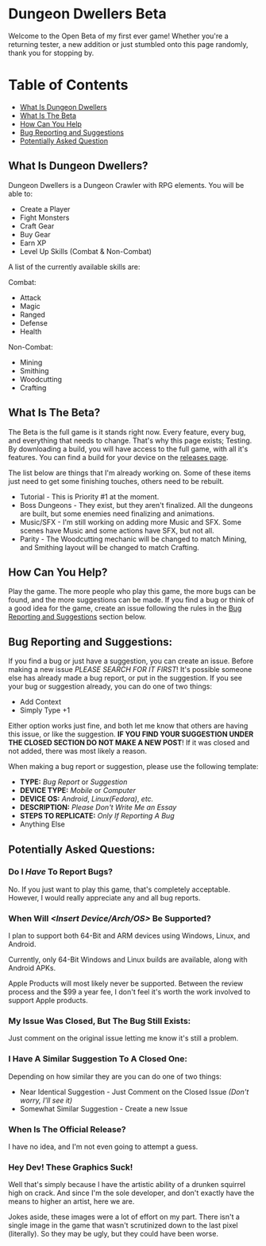 # Dungeon Dwellers Beta

Welcome to the Open Beta of my first ever game! Whether you're a returning tester, a new addition or just stumbled onto this page randomly, thank you for stopping by.

# Table of Contents
* [What Is Dungeon Dwellers](https://github.com/Drinkingpants74/Dungeon_Dwellers-Beta/#what-is-dungeon-dwellers)
* [What Is The Beta](https://github.com/Drinkingpants74/Dungeon_Dwellers-Beta/#what-is-the-beta)
* [How Can You Help](https://github.com/Drinkingpants74/Dungeon_Dwellers-Beta/#how-can-you-help)
* [Bug Reporting and Suggestions](https://github.com/Drinkingpants74/Dungeon_Dwellers-Beta/#bug-reporting-and-suggestions)
* [Potentially Asked Question](https://github.com/Drinkingpants74/Dungeon_Dwellers-Beta/#potentially-asked-questions)

## What Is Dungeon Dwellers?

Dungeon Dwellers is a Dungeon Crawler with RPG elements. You will be able to:
* Create a Player
* Fight Monsters
* Craft Gear
* Buy Gear
* Earn XP
* Level Up Skills (Combat & Non-Combat)

A list of the currently available skills are:

Combat:
* Attack
* Magic
* Ranged
* Defense
* Health

Non-Combat:
* Mining
* Smithing
* Woodcutting
* Crafting

## What Is The Beta?

The Beta is the full game is it stands right now. Every feature, every bug, and everything that needs to change. That's why this page exists; Testing.
By downloading a build, you will have access to the full game, with all it's features. You can find a build for your device on the
[releases page](https://github.com/Drinkingpants74/Dungeon_Dwellers-Beta/releases).

The list below are things that I'm already working on. Some of these items just need to get some finishing touches, others need to be rebuilt.
* Tutorial - This is Priority #1 at the moment.
* Boss Dungeons - They exist, but they aren't finalized. All the dungeons are built, but some enemies need finalizing and animations.
* Music/SFX - I'm still working on adding more Music and SFX. Some scenes have Music and some actions have SFX, but not all.
* Parity - The Woodcutting mechanic will be changed to match Mining, and Smithing layout will be changed to match Crafting.


## How Can You Help?

Play the game. The more people who play this game, the more bugs can be found, and the more suggestions can be made. If you find a bug or think of a good idea for the game, create an issue following the rules in the [Bug Reporting and Suggestions](https://github.com/Drinkingpants74/Dungeon_Dwellers-Beta/edit/main/README.md#bug-reporting-and-suggestions) section below.


## Bug Reporting and Suggestions:
If you find a bug or just have a suggestion, you can create an issue. Before making a new issue _PLEASE SEARCH FOR IT FIRST_!
It's possible someone else has already made a bug report, or put in the suggestion. If you see your bug or suggestion already, you can do one of two things:

* Add Context
* Simply Type +1

Either option works just fine, and both let me know that others are having this issue, or like the suggestion.
__IF YOU FIND YOUR SUGGESTION UNDER THE CLOSED SECTION DO NOT MAKE A NEW POST__!
If it was closed and not added, there was most likely a reason.

When making a bug report or suggestion, please use the following template:

* __TYPE:__ _Bug Report_ or _Suggestion_
* __DEVICE TYPE:__ _Mobile_ or _Computer_
* __DEVICE OS:__ _Android_, _Linux(Fedora)_, _etc._
* __DESCRIPTION:__ _Please Don't Write Me an Essay_
* __STEPS TO REPLICATE:__ _Only If Reporting A Bug_
* Anything Else


## Potentially Asked Questions:

### Do I _Have_ To Report Bugs?
No. If you just want to play this game, that's completely acceptable.
However, I would really appreciate any and all bug reports.

### When Will _<Insert Device/Arch/OS>_ Be Supported?
I plan to support both 64-Bit and ARM devices using Windows, Linux, and Android.

Currently, only 64-Bit Windows and Linux builds are available, along with Android APKs.

Apple Products will most likely never be supported. Between the review process and
the $99 a year fee, I don't feel it's worth the work involved to support Apple products.

### My Issue Was Closed, But The Bug Still Exists:
Just comment on the original issue letting me know it's still a problem.

### I Have A Similar Suggestion To A Closed One:
Depending on how similar they are you can do one of two things:
* Near Identical Suggestion - Just Comment on the Closed Issue _(Don't worry, I'll see it)_
* Somewhat Similar Suggestion - Create a new Issue

### When Is The Official Release?
I have no idea, and I'm not even going to attempt a guess.

### Hey Dev! These Graphics Suck!
Well that's simply because I have the artistic ability of a drunken squirrel high on crack.
And since I'm the sole developer, and don't exactly have the means to higher an artist, here we are.

Jokes aside, these images were a lot of effort on my part. There isn't a single image in the game that
wasn't scrutinized down to the last pixel (literally). So they may be ugly, but they could have been worse.
